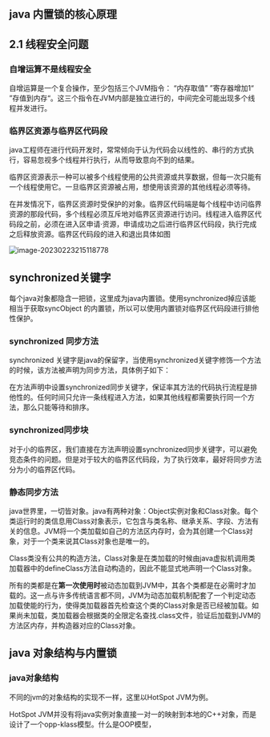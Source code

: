 ## java 内置锁的核心原理

## 2.1 线程安全问题

### 自增运算不是线程安全

自增运算是一个复合操作，至少包括三个JVM指令： “内存取值” ”寄存器增加1“ ”存值到内存“。这三个指令在JVM内部是独立进行的，中间完全可能出现多个线程并发进行。

### 临界区资源与临界区代码段

java工程师在进行代码开发时，常常倾向于认为代码会以线性的、串行的方式执行，容易忽视多个线程并行执行，从而导致意向不到的结果。

临界区资源表示一种可以被多个线程使用的公共资源或共享数据，但每一次只能有一个线程使用它。一旦临界区资源被占用，想使用该资源的其他线程必须等待。

在并发情况下，临界区资源时受保护的对象。临界区代码端是每个线程中访问临界资源的那段代码，多个线程必须互斥地对临界区资源进行访问。线程进入临界区代码段之前，必须在进入区申请·资源，申请成功之后进行临界区代码段，执行完成之后释放资源。临界区代码段的进入和退出具体如图

![image-20230223215118778](https://img.trivial.top/img/image-20230223215118778.png)

## synchronized关键字

每个java对象都隐含一把锁，这里成为java内置锁。使用synchronized掉应该能相当于获取syncObject 的内置锁，所以可以使用内置锁对临界区代码段进行排他性保护。

### synchronized 同步方法

synchronized 关键字是java的保留字，当使用synchronized关键字修饰一个方法的时候，该方法被声明为同步方法，具体例子如下：

在方法声明中设置synchronized同步关键字，保证率其方法的代码执行流程是排他性的。任何时间只允许一条线程进入方法，如果其他线程都需要执行同一个方法，那么只能等待和排序。

### synchronized同步块

对于小的临界区，我们直接在方法声明设置synchronized同步关键字，可以避免竞态条件的问题。但是对于较大的临界区代码段，为了执行效率，最好将同步方法分为小的临界区代码。

### 静态同步方法

java世界里，一切皆对象。java有两种对象：Object实例对象和Class对象。每个类运行时的类信息用Class对象表示，它包含与类名称、继承关系、字段、方法有关的信息。JVM将一个类加载如自己的方法区内存时，会为其创建一个Class对象，对于一个类来说其Class对象也是唯一的。

Class类没有公共的构造方法，Class对象是在类加载的时候由java虚拟机调用类加载器中的defineClass方法自动构造的，因此不能显式地声明一个Class对象。

所有的类都是在**第一次使用时**被动态加载到JVM中，其各个类都是在必需时才加载的。这一点与许多传统语言都不同，JVM为动态加载机制配套了一个判定动态加载使能的行为，使得类加载器首先检查这个类的Class对象是否已经被加载。如果尚未加载，类加载器会根据类的全限定名查找.class文件，验证后加载到JVM的方法区内存，并构造器对应的Class对象。

## java 对象结构与内置锁

### java对象结构

不同的jvm的对象结构的实现不一样，这里以HotSpot JVM为例。

HotSpot JVM并没有将java实例对象直接一对一的映射到本地的C++对象，而是设计了一个opp-klass模型。什么是OOP模型，

